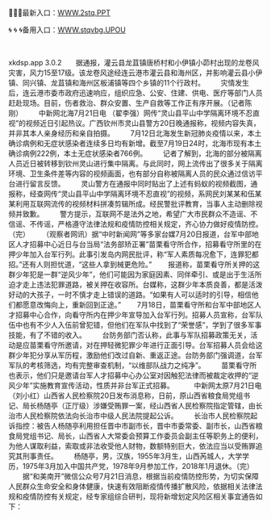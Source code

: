<p>
	🧛🧛🧛最新入口：<a href="http://www.baidu.com/link?url=6MA2SWnO3Raqke39an_0PUxosM6ZrUGzi1BN9tNnlPW&wd">WWW.2stq.PPT</a> 
	<p>
		🌀
🌀
🌀备用入口：<a href="http://www.baidu.com/link?url=6MA2SWnO3Raqke39an_0PUxosM6ZrUGzi1BN9tNnlPW&wd">WWW.stqvbg.UPOU</a> 
	</p>
	<p>
		<br />
	</p>
	<p>
		xkdsp.app 3.0.2　　据通报，灌云县龙苴镇唐桥村和小伊镇小茆村出现的龙卷风灾害，风力15至17级。该龙卷风途经连云港市灌云县和海州区，并影响灌云县小伊镇、同兴镇、龙苴镇和海州区板浦镇等四个乡镇的11个行政村。
　　灾情发生后，连云港市委市政府迅速响应，组织应急、公安、住建、供电、医疗等部门人员赶赴现场。目前，伤者救治、群众安置、生产自救等工作正有序开展。（记者陈刚）
　　中新网北海7月21日电 （翟李强）网传“灵山县平山中学隔离环境不忍直视”的视频近日引起热议。广西钦州市灵山县警方20日晚通报称，视频内容失真，并非其本人亲身经历和亲自拍摄。
　　7月12日北海发生新冠肺炎疫情以来，本土确诊病例和无症状感染者连续多日均有新增。截至7月19日24时，北海市现有本土确诊病例222例，本土无症状感染者766例。
　　记者了解到，北海的部分被隔离人员近日被转移到钦州灵山进行集中隔离。与此同时，网上流传出了很多关于隔离环境、卫生条件差等内容的视频画面，也有部分自称被隔离人员的民众通过信访平台进行留言反馈。
　　灵山警方在通报中同时贴出了上述有蚂蚁的视频截图，通报称，经查网传“灵山县平山中学隔离环境不忍直视”的视频，系网民刘某某和伍某某利用互联网流传的视频材料拼凑剪辑所成。经民警批评教育，当事人主动删除视频并致歉。
　　警方提示，互联网不是法外之地，希望广大市民群众不造谣、不信谣、不传谣，严格遵守法律法规和疫情防控相关规定，齐心协力做好疫情防控。（完）
　　（观察者网讯）据“中时新闻网”等多家台媒7月20日报道，台军中部地区人才招募中心近日与台当局“法务部矫正署”苗栗看守所合作，招募看守所里的在押少年加入台军行列。此事引发岛内网民批评，称“军人素质每况愈下，连罪犯都招。”还有人则担忧道，“这些人拿到械更危险。”
　　报道称，苗栗看守所关押的这群少年犯是一群“逆风少年”，他们可能因为家庭因素、同伴牵引、或是出于生活所迫才走上违法犯罪道路，被关押在收容所。台媒称，这群少年本质良善，都是活泼好动的大孩子，一时不慎才走上错误的道路。“如果有人可以适时的引导，相信他们都愿意改悔向上，重新回到正途。”
　　7月18日，苗栗看守所和台军中部地区人才招募中心合作，向看守所内在押少年宣导加入台军行列。招募人员宣称，台军队伍中也有不少人入伍前曾犯错，但他们在军队中找到了“荣誉感”，学到了很多军事技能，有了不错的收入。
　　台防务部门否认称，此事与军队招募政策无关，活动是应苗栗看守所邀请，对在押轻微犯罪少年进行正面引导。台军招募人员会给这群少年犯分享从军历程，激励他们改过自新、重返正途。台防务部门强调道，台军军队的考核筛选，均有完整审查机制，“以维部队战力之纯净”。
　　苗栗看守所也表示，他们只是邀请台军人才招募中心办公室对因触犯法律而被裁定收押的“逆风少年”实施教育宣传活动，性质并非台军正式招募。&nbsp;&nbsp;
　　中新网太原7月21日电 （刘小红）山西省人民检察院20日发布消息称，日前，原山西省粮食局党组书记、局长杨随亭（正厅级）涉嫌受贿罪一案，经山西省人民检察院指定管辖，由长治市人民检察院依法向长治市中级人民法院提起公诉。
　　长治市人民检察院起诉指控：被告人杨随亭利用担任晋中市副市长，晋中市委常委、副市长，山西省粮食局党组书记、局长，山西省人大常委会预算工作委员会副主任等职务上的便利，为他人谋取利益，索取或非法收受他人财物，数额特别巨大，依法应当以受贿罪追究其刑事责任。
　　杨随亭，男，汉族，1955年3月生，山西芮城人，大学学历，1975年3月加入中国共产党，1978年9月参加工作，2018年1月退休。（完）
　　据“和美南开”微信公众号7月21日消息，根据当前疫情防控形势，为切实保障人民群众生命安全和身体健康，快速有效阻断疫情传播扩散风险，依据相关法律法规和疫情防控有关规定，经专家组综合研判，现将新增划定风险区相关事宜通告如下：
	</p>

